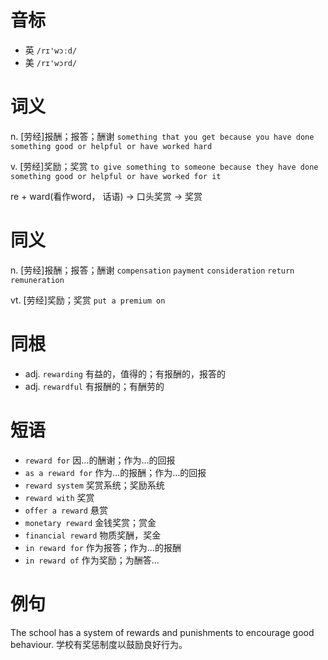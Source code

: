 # 音标

- 英 `/rɪ'wɔːd/`
- 美 `/rɪ'wɔrd/`

# 词义

n. [劳经]报酬；报答；酬谢
`something that you get because you have done something good or helpful or have worked hard`

v. [劳经]奖励；奖赏
`to give something to someone because they have done something good or helpful or have worked for it`



re + ward(看作word， 话语) → 口头奖赏 → 奖赏

# 同义

n. [劳经]报酬；报答；酬谢
`compensation` `payment` `consideration` `return` `remuneration`

vt. [劳经]奖励；奖赏
`put a premium on`

# 同根

- adj. `rewarding` 有益的，值得的；有报酬的，报答的
- adj. `rewardful` 有报酬的；有酬劳的

# 短语

- `reward for` 因…的酬谢；作为…的回报
- `as a reward for` 作为…的报酬；作为…的回报
- `reward system` 奖赏系统；奖励系统
- `reward with` 奖赏
- `offer a reward` 悬赏
- `monetary reward` 金钱奖赏；赏金
- `financial reward` 物质奖酬，奖金
- `in reward for` 作为报答；作为…的报酬
- `in reward of` 作为奖励；为酬答…

# 例句

The school has a system of rewards and punishments to encourage good behaviour.
学校有奖惩制度以鼓励良好行为。


